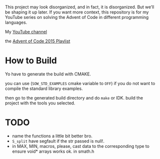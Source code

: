 This project may look disorganized, and in fact, it is disorganized. But we’ll be shaping it up later. If you want more context, this repository is for my YouTube series on solving the Advent of Code in different programming languages.

My [YouTube channel](https://www.youtube.com/@jvivas-code)

the [Advent of Code 2015 Playlist](https://www.youtube.com/playlist?list=PLLkeQ2g_xcvVe7TDZxytR1Y5SmLstD3LE)

# How to Build

Yo have to generate the build with CMAKE.

you can use (`SOW_STD_EXAMPLES` cmake variable to `OFF`) if you do not want to compile the standard library examples.

then go to the generated build directory and do `make` or IDK. build the project with the tools you selected.

# TODO

- name the functions a little bit better bro.
- `S_split` have segfault if the str passed is null!.
- in MAX, MIN, macros, please, cast data to the corresponding type to ensure void* arrays works ok. in smath.h
